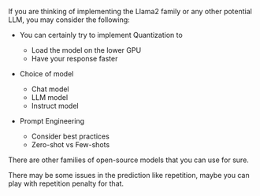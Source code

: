If you are thinking of implementing the Llama2 family or any other potential LLM, you may consider the following: 
* You can certainly try to implement Quantization to
   * Load the model on the lower GPU
   * Have your response faster
* Choice of model
  * Chat model
  * LLM model
  * Instruct model
    
* Prompt Engineering
  * Consider best practices
  * Zero-shot vs Few-shots
 
There are other families of open-source models that you can use for sure.

There may be some issues in the prediction like repetition, maybe you can play with repetition penalty for that.
